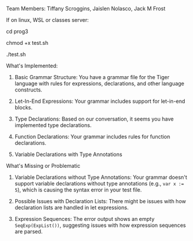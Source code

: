 Team Members: Tiffany Scroggins, Jaislen Nolasco, Jack M Frost

If on linux, WSL or classes server:

cd prog3

chmod +x test.sh

./test.sh


What's Implemented:

1. Basic Grammar Structure: You have a grammar file for the Tiger language with rules for expressions, declarations, and other language constructs.

2. Let-In-End Expressions: Your grammar includes support for let-in-end blocks.

3. Type Declarations: Based on our conversation, it seems you have implemented type declarations.

4. Function Declarations: Your grammar includes rules for function declarations.

5. Variable Declarations with Type Annotations

What's Missing or Problematic

1. Variable Declarations without Type Annotations: Your grammar doesn't support variable declarations without type annotations (e.g., `var x := 5`), which is causing the syntax error in your test file.

2. Possible Issues with Declaration Lists: There might be issues with how declaration lists are handled in let expressions.

3. Expression Sequences: The error output shows an empty `SeqExp(ExpList())`, suggesting issues with how expression sequences are parsed.
